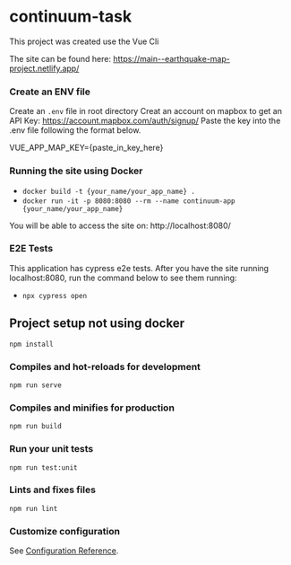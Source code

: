 # continuum-task

This project was created use the Vue Cli

The site can be found here: https://main--earthquake-map-project.netlify.app/

### Create an ENV file

Create an `.env` file in root directory
Creat an account on mapbox to get an API Key: https://account.mapbox.com/auth/signup/
Paste the key into the .env file following the format below.

VUE_APP_MAP_KEY={paste_in_key_here}

### Running the site using Docker

- `docker build -t {your_name/your_app_name} .`
- `docker run -it -p 8080:8080 --rm --name continuum-app {your_name/your_app_name}`

You will be able to access the site on: http://localhost:8080/

### E2E Tests

This application has cypress e2e tests. After you have the site running localhost:8080, run the command below to see them running:

- `npx cypress open`

## Project setup not using docker

```
npm install
```

### Compiles and hot-reloads for development

```
npm run serve
```

### Compiles and minifies for production

```
npm run build
```

### Run your unit tests

```
npm run test:unit
```

### Lints and fixes files

```
npm run lint
```

### Customize configuration

See [Configuration Reference](https://cli.vuejs.org/config/).
